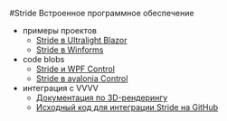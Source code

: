 #Stride Встроенное программное обеспечение

* примеры проектов
    * [Stride в Ultralight Blazor](https://github.com/lionfire/LionFire.Stride.Ultralight)
    * [Stride в Winforms](https://github.com/windperson/-StrideGameNet5WinFormsDemo)
* code blobs
    * [Stride и WPF Control](https://gist.github.com/EricEzaM/5797be1f4b28f15e9be53287a02d3d67)
    * [Stride в avalonia Control](https://gist.github.com/westonsoftware/a3fa982397fe1817ece4a27d3cbc5a89)
* интеграция с VVVV 
    * [Документация по 3D-рендерингу](https://thegraybook.vvvv.org/reference/libraries/graphics-3d.html)
    * [Исходный код для интеграции Stride на GitHub](https://github.com/vvvv/VL.StandardLibs)